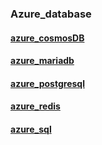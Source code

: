### Azure_database

####  [azure_cosmosDB](azure_cosmosDB) 

####  [azure_mariadb](azure_mariadb) 

####  [azure_postgresql](azure_postgresql) 

####  [azure_redis](azure_redis) 

####  [azure_sql](azure_sql) 
